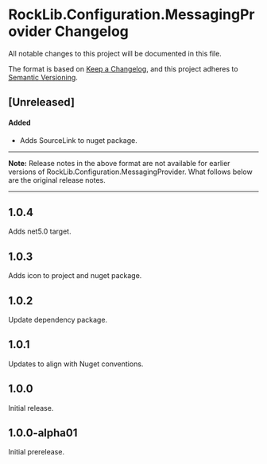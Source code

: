 # RockLib.Configuration.MessagingProvider Changelog

All notable changes to this project will be documented in this file.

The format is based on [Keep a Changelog](https://keepachangelog.com/en/1.0.0/),
and this project adheres to [Semantic Versioning](https://semver.org/spec/v2.0.0.html).

## [Unreleased]

#### Added

- Adds SourceLink to nuget package.

----

**Note:** Release notes in the above format are not available for earlier versions of
RockLib.Configuration.MessagingProvider. What follows below are the original release notes.

----

## 1.0.4

Adds net5.0 target.

## 1.0.3

Adds icon to project and nuget package.

## 1.0.2

Update dependency package.

## 1.0.1

Updates to align with Nuget conventions.

## 1.0.0

Initial release.

## 1.0.0-alpha01

Initial prerelease.
